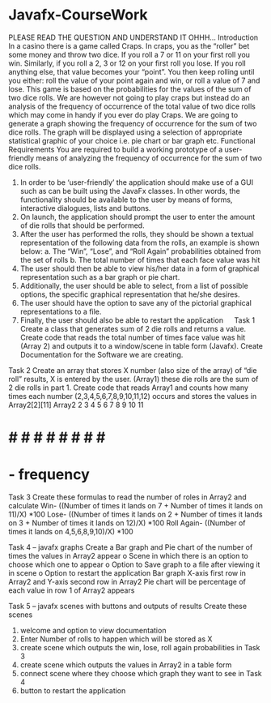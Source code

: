 # Javafx-CourseWork
PLEASE READ THE QUESTION AND UNDERSTAND IT OHHH…
Introduction
 In a casino there is a game called Craps. In craps, you as the “roller” bet some money and throw two dice. If you roll a 7 or 11 on your first roll you win. Similarly, if you roll a 2, 3 or 12 on your first roll you lose. If you roll anything else, that value becomes your “point”. You then keep rolling until you either: roll the value of your point again and win, or roll a value of 7 and lose. This game is based on the probabilities for the values of the sum of two dice rolls. We are however not going to play craps but instead do an analysis of the frequency of occurrence of the total value of two dice rolls which may come in handy if you ever do play Craps. 
We are going to generate a graph showing the frequency of occurrence for the sum of two dice rolls. The graph will be displayed using a selection of appropriate statistical graphic of your choice i.e. pie chart or bar graph etc. 
Functional Requirements
 You are required to build a working prototype of a user-friendly means of analyzing the frequency of occurrence for the sum of two dice rolls. 
1. In order to be ‘user-friendly’ the application should make use of a GUI such as can be built using the JavaFx classes. In other words, the functionality should be available to the user by means of forms, interactive dialogues, lists and buttons. 
2. On launch, the application should prompt the user to enter the amount of die rolls that should be performed. 
3. After the user has performed the rolls, they should be shown a textual representation of the following data from the rolls, an example is shown below: a. The “Win”, “Lose”, and “Roll Again” probabilities obtained from the set of rolls b. The total number of times that each face value was hit 
4. The user should then be able to view his/her data in a form of graphical representation such as a bar graph or pie chart. 
5. Additionally, the user should be able to select, from a list of possible options, the specific graphical representation that he/she desires. 
6. The user should have the option to save any of the pictorial graphical representations to a file. 
7. Finally, the user should also be able to restart the application
 
Task 1
Create a class that generates sum of 2 die rolls and returns a value. 
Create code that reads the total number of times face value was hit (Array 2) and outputs it to a window/scene in table form (Javafx).
Create Documentation for the Software we are creating.

Task 2
Create an array that stores X number (also size of the array) of “die roll” results, X is entered by the user. (Array1) these die rolls are the sum of 2 die rolls in part 1.
Create code that reads Array1 and counts how many times each number (2,3,4,5,6,7,8,9,10,11,12) occurs and stores the values in Array2[2][11]
Array2
2	3	4	5	6	7	8	9	10	11
#	#	#	#	#	#	#	#	#	#
# - frequency

Task 3
Create these formulas to read the number of roles in Array2 and calculate
Win- ((Number of times it lands on 7 + Number of times it lands on 11)/X) *100
Lose- ((Number of times it lands on 2 + Number of times it lands on 3 + Number of times it lands on 12)/X) *100
Roll Again- ((Number of times it lands on 4,5,6,8,9,10)/X) *100

Task 4 – javafx graphs
Create a Bar graph and Pie chart of the number of times the values in Array2 appear
o	Scene in which there is an option to choose which one to appear
o	Option to Save graph to a file after viewing it in scene
o	Option to restart the application
Bar graph X-axis first row in Array2 and Y-axis second row in Array2
Pie chart will be percentage of each value in row 1 of Array2 appears


Task 5 – javafx scenes with buttons and outputs of results
Create these scenes
1)	welcome and option to view documentation
2)	Enter Number of rolls to happen which will be stored as X 
3)	create scene which outputs the win, lose, roll again probabilities in Task 3
4)	create scene which outputs the values in Array2 in a table form
5)	connect scene where they choose which graph they want to see in Task 4
6)	button to restart the application
